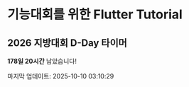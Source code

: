 # 기능대회를 위한 Flutter Tutorial 

## 2026 지방대회 D-Day 타이머
<!-- D-DAY-START -->
**178일 20시간** 남았습니다!

마지막 업데이트: 2025-10-10 03:10:29
<!-- D-DAY-END -->